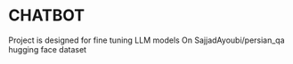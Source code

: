 # CHATBOT
Project is designed for fine tuning LLM models On SajjadAyoubi/persian_qa hugging face dataset 
